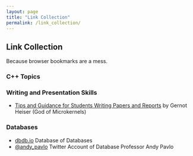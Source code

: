```yaml
---
layout: page
title: "Link Collection"
permalink: /link_collection/
---
```


## Link Collection

Because browser bookmarks are a mess. 

### C++ Topics

### Writing and Presentation Skills

* [Tips and Guidance for Students Writing Papers and Reports](http://gernot-heiser.org/style-guide.html) by Gernot Heiser (God of Microkernels) 

### Databases

* [dbdb.io](https://dbdb.io) Database of Databases
* [@andy_pavlo](https://twitter.com/andy_pavlo) Twitter Account of Database Professor Andy Pavlo
